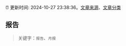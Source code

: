 :alarm_clock: 更新时间: 2024-10-27 23:38:36。[文章来源](/README.md)、[文章分类](/TAGS.md)

## 报告


> 关键字：`报告`、`月报`



